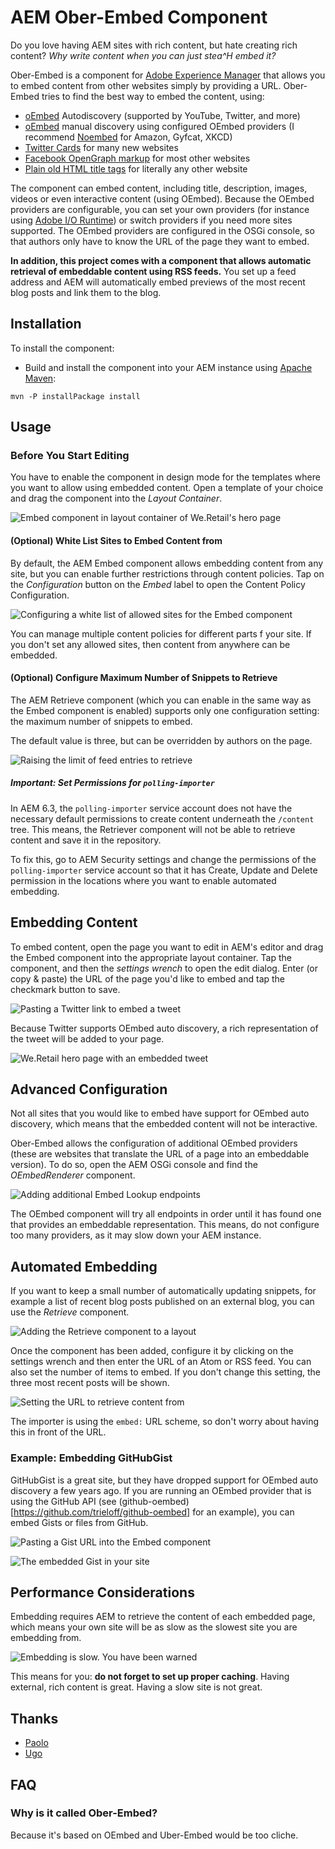 # AEM Ober-Embed Component

Do you love having AEM sites with rich content, but hate creating rich content? *Why write content when you can just stea^H embed it?*

Ober-Embed is a component for [Adobe Experience Manager](http://www.adobe.com/solutions/web-experience-management.html) that allows you to embed content from other websites simply by providing a URL. Ober-Embed tries to find the best way to embed the content, using:

* [oEmbed](http://oembed.com/) Autodiscovery (supported by YouTube, Twitter, and more)
* [oEmbed](http://oembed.com/) manual discovery using configured OEmbed providers (I recommend [Noembed](https://noembed.com) for Amazon, Gyfcat, XKCD)
* [Twitter Cards](https://dev.twitter.com/cards/markup) for many new websites
* [Facebook OpenGraph markup](https://developers.facebook.com/docs/sharing/webmasters) for most other websites
* [Plain old HTML title tags](https://developer.mozilla.org/en-US/docs/Web/HTML/Element/title) for literally any other website

The component can embed content, including title, description, images, videos or even interactive content (using OEmbed). Because the OEmbed providers are configurable, you can set your own providers (for instance using [Adobe I/O Runtime](https://www.adobe.io/apis/cloudplatform/runtime.html)) or switch providers if you need more sites supported. The OEmbed providers are configured in the OSGi console, so that authors only have to know the URL of the page they want to embed.

**In addition, this project comes with a component that allows automatic retrieval of embeddable content using RSS feeds.** You set up a feed address and AEM will automatically embed previews of the most recent blog posts and link them to the blog. 

## Installation

To install the component:

* Build and install the component into your AEM instance using [Apache Maven](http://maven.apache.org/):
```
mvn -P installPackage install
```

## Usage

### Before You Start Editing
You have to enable the component in design mode for the templates where you want to allow using embedded content. Open a template of your choice and drag the component into the *Layout Container*.

![Embed component in layout container of We.Retail's hero page](docs/enable-component.png)

#### (Optional) White List Sites to Embed Content from

By default, the AEM Embed component allows embedding content from any site, but you can enable further restrictions through content policies. Tap on the *Configuration* button on the *Embed* label to open the Content Policy Configuration.

![Configuring a white list of allowed sites for the Embed component](docs/set-policy.png)

You can manage multiple content policies for different parts f your site. If you don't set any allowed sites, then content from anywhere can be embedded.

#### (Optional) Configure Maximum Number of Snippets to Retrieve

The AEM Retrieve component (which you can enable in the same way as the Embed component is enabled) supports only one configuration setting: the maximum number of snippets to embed.

The default value is three, but can be overridden by authors on the page.

![Raising the limit of feed entries to retrieve](docs/configure-retriever.png)

##### Important: Set Permissions for `polling-importer`

In AEM 6.3, the `polling-importer` service account does not have the necessary default permissions to create content underneath the `/content` tree. This means, the Retriever component will not be able to retrieve content and save it in the repository.

To fix this, go to AEM Security settings and change the permissions of the `polling-importer` service account so that it has Create, Update and Delete permission in the locations where you want to enable automated embedding.

## Embedding Content

To embed content, open the page you want to edit in AEM's editor  and drag the Embed component into the appropriate layout container. Tap the component, and then the *settings wrench* to open the edit dialog. Enter (or copy & paste) the URL of the page you'd like to embed and tap the checkmark button to save.

![Pasting a Twitter link to embed a tweet](docs/edit-twitter.png)

Because Twitter supports OEmbed auto discovery, a rich representation of the tweet will be added to your page.

![We.Retail hero page with an embedded tweet](docs/embed-twitter.png)

## Advanced Configuration

Not all sites that you would like to embed have support for OEmbed auto discovery, which means that the embedded content will not be interactive. 

Ober-Embed allows the configuration of additional OEmbed providers (these are websites that translate the URL of a page into an embeddable version). To do so, open the AEM OSGi console and find the *OEmbedRenderer* component.

![Adding additional Embed Lookup endpoints](docs/configure-oembed.png)

The OEmbed component will try all endpoints in order until it has found one that provides an embeddable representation. This means, do not configure too many providers, as it may slow down your AEM instance.

## Automated Embedding

If you want to keep a small number of automatically updating snippets, for example a list of recent blog posts published on an external blog, you can use the *Retrieve* component.

![Adding the Retrieve component to a layout](docs/add-retriever.png)

Once the component has been added, configure it by clicking on the settings wrench and then enter the URL of an Atom or RSS feed. You can also set the number of items to embed. If you don't change this setting, the three most recent posts will be shown.

![Setting the URL to retrieve content from](docs/set-url-retriever.png)

The importer is using the `embed:` URL scheme, so don't worry about having this in front of the URL.

### Example: Embedding GitHubGist

GitHubGist is a great site, but they have dropped support for OEmbed auto discovery a few years ago. If you are running an OEmbed provider that is using the GitHub API (see (github-oembed)[https://github.com/trieloff/github-oembed] for an example), you can embed Gists or files from GitHub.

![Pasting a Gist URL into the Embed component](docs/edit-gist.png)

![The embedded Gist in your site](docs/embed-gist.png)

## Performance Considerations

Embedding requires AEM to retrieve the content of each embedded page, which means your own site will be as slow as the slowest site you are embedding from.

![Embedding is slow. You have been warned](docs/performance.png)

This means for you: **do not forget to set up proper caching**. Having external, rich content is great. Having a slow site is not great.

## Thanks
* [Paolo](https://github.com/paolomoz/oembed)
* [Ugo](https://github.com/ugocei/oembed)

## FAQ
### Why is it called Ober-Embed?

Because it's based on OEmbed and Uber-Embed would be too cliche.
